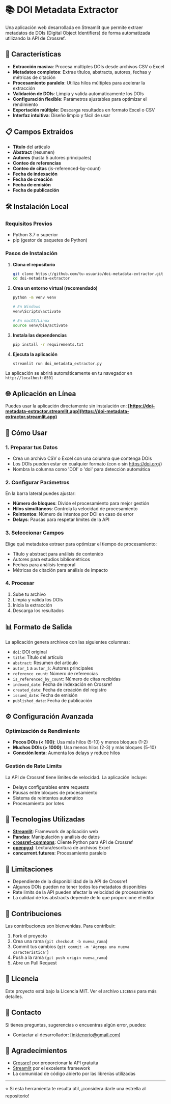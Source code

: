 # 📚 DOI Metadata Extractor

Una aplicación web desarrollada en Streamlit que permite extraer metadatos de DOIs (Digital Object Identifiers) de forma automatizada utilizando la API de Crossref.

## 🚀 Características

- **Extracción masiva**: Procesa múltiples DOIs desde archivos CSV o Excel
- **Metadatos completos**: Extrae títulos, abstracts, autores, fechas y métricas de citación
- **Procesamiento paralelo**: Utiliza hilos múltiples para acelerar la extracción 
- **Validación de DOIs**: Limpia y valida automáticamente los DOIs
- **Configuración flexible**: Parámetros ajustables para optimizar el rendimiento
- **Exportación múltiple**: Descarga resultados en formato Excel o CSV
- **Interfaz intuitiva**: Diseño limpio y fácil de usar

## 📋 Campos Extraídos

- **Título** del artículo
- **Abstract** (resumen)
- **Autores** (hasta 5 autores principales)
- **Conteo de referencias**
- **Conteo de citas** (is-referenced-by-count)
- **Fecha de indexación**
- **Fecha de creación**
- **Fecha de emisión**
- **Fecha de publicación**

## 🛠️ Instalación Local

### Requisitos Previos

- Python 3.7 o superior
- pip (gestor de paquetes de Python)

### Pasos de Instalación

1. **Clona el repositorio**
   ```bash
   git clone https://github.com/tu-usuario/doi-metadata-extractor.git
   cd doi-metadata-extractor
   ```

2. **Crea un entorno virtual (recomendado)**
   ```bash
   python -m venv venv
   
   # En Windows
   venv\Scripts\activate
   
   # En macOS/Linux
   source venv/bin/activate
   ```

3. **Instala las dependencias**
   ```bash
   pip install -r requirements.txt
   ```

4. **Ejecuta la aplicación**
   ```bash
   streamlit run doi_metadata_extractor.py
   ```

La aplicación se abrirá automáticamente en tu navegador en `http://localhost:8501`

## 🌐 Aplicación en Línea

Puedes usar la aplicación directamente sin instalación en:
**[https://doi-metadata-extractor.streamlit.app](https://doi-metadata-extractor.streamlit.app)**

## 📖 Cómo Usar

### 1. Preparar tus Datos
- Crea un archivo CSV o Excel con una columna que contenga DOIs
- Los DOIs pueden estar en cualquier formato (con o sin https://doi.org/)
- Nombra la columna como 'DOI' o 'doi' para detección automática

### 2. Configurar Parámetros
En la barra lateral puedes ajustar:
- **Número de bloques**: Divide el procesamiento para mejor gestión
- **Hilos simultáneos**: Controla la velocidad de procesamiento
- **Reintentos**: Número de intentos por DOI en caso de error
- **Delays**: Pausas para respetar límites de la API

### 3. Seleccionar Campos
Elige qué metadatos extraer para optimizar el tiempo de procesamiento:
- Título y abstract para análisis de contenido
- Autores para estudios bibliométricos
- Fechas para análisis temporal
- Métricas de citación para análisis de impacto

### 4. Procesar
1. Sube tu archivo
2. Limpia y valida los DOIs
3. Inicia la extracción
4. Descarga los resultados

## 📊 Formato de Salida

La aplicación genera archivos con las siguientes columnas:
- `doi`: DOI original
- `title`: Título del artículo
- `abstract`: Resumen del artículo
- `autor_1` a `autor_5`: Autores principales
- `reference_count`: Número de referencias
- `is_referenced_by_count`: Número de citas recibidas
- `indexed_date`: Fecha de indexación en Crossref
- `created_date`: Fecha de creación del registro
- `issued_date`: Fecha de emisión
- `published_date`: Fecha de publicación

## ⚙️ Configuración Avanzada

### Optimización de Rendimiento
- **Pocos DOIs (< 100)**: Usa más hilos (5-10) y menos bloques (1-2)
- **Muchos DOIs (> 1000)**: Usa menos hilos (2-3) y más bloques (5-10)
- **Conexión lenta**: Aumenta los delays y reduce hilos

### Gestión de Rate Limits
La API de Crossref tiene límites de velocidad. La aplicación incluye:
- Delays configurables entre requests
- Pausas entre bloques de procesamiento
- Sistema de reintentos automático
- Procesamiento por lotes

## 🔧 Tecnologías Utilizadas

- **[Streamlit](https://streamlit.io/)**: Framework de aplicación web
- **[Pandas](https://pandas.pydata.org/)**: Manipulación y análisis de datos
- **[crossref-commons](https://github.com/CrossRef/crossref-commons)**: Cliente Python para API de Crossref
- **[openpyxl](https://openpyxl.readthedocs.io/)**: Lectura/escritura de archivos Excel
- **concurrent.futures**: Procesamiento paralelo

## 📝 Limitaciones

- Dependiente de la disponibilidad de la API de Crossref
- Algunos DOIs pueden no tener todos los metadatos disponibles
- Rate limits de la API pueden afectar la velocidad de procesamiento
- La calidad de los abstracts depende de lo que proporcione el editor

## 🤝 Contribuciones

Las contribuciones son bienvenidas. Para contribuir:

1. Fork el proyecto
2. Crea una rama  (`git checkout -b nueva_rama`)
3. Commit tus cambios (`git commit -m 'Agrega una nueva característica'`)
4. Push a la rama (`git push origin nueva_rama`)
5. Abre un Pull Request

## 📄 Licencia

Este proyecto está bajo la Licencia MIT. Ver el archivo `LICENSE` para más detalles.

## 📧 Contacto

Si tienes preguntas, sugerencias o encuentras algún error, puedes:
- Contactar al desarrollador: [inktenorio@gmail.com]

## 🙏 Agradecimientos

- [Crossref](https://www.crossref.org/) por proporcionar la API gratuita
- [Streamlit](https://streamlit.io/) por el excelente framework
- La comunidad de código abierto por las librerías utilizadas

---

⭐ Si esta herramienta te resulta útil, ¡considera darle una estrella al repositorio!